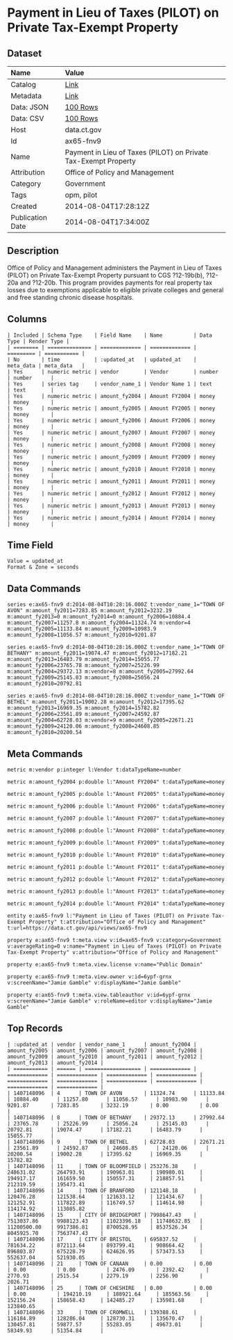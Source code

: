 # Payment in Lieu of Taxes (PILOT) on Private Tax-Exempt Property

## Dataset

| Name | Value |
| :--- | :---- |
| Catalog | [Link](https://catalog.data.gov/dataset/payment-in-lieu-of-taxes-pilot-on-private-tax-exempt-property) |
| Metadata | [Link](https://data.ct.gov/api/views/ax65-fnv9) |
| Data: JSON | [100 Rows](https://data.ct.gov/api/views/ax65-fnv9/rows.json?max_rows=100) |
| Data: CSV | [100 Rows](https://data.ct.gov/api/views/ax65-fnv9/rows.csv?max_rows=100) |
| Host | data.ct.gov |
| Id | ax65-fnv9 |
| Name | Payment in Lieu of Taxes (PILOT) on Private Tax-Exempt Property |
| Attribution | Office of Policy and Management |
| Category | Government |
| Tags | opm, pilot |
| Created | 2014-08-04T17:28:12Z |
| Publication Date | 2014-08-04T17:34:00Z |

## Description

Office of Policy and Management administers the Payment in Lieu of Taxes (PILOT) on Private Tax-Exempt Property pursuant to CGS ?12-19b(b), ?12-20a and ?12-20b. This program provides payments for real property tax losses due to exemptions applicable to eligible private colleges and general and free standing chronic disease hospitals.

## Columns

```ls
| Included | Schema Type    | Field Name    | Name          | Data Type | Render Type |
| ======== | ============== | ============= | ============= | ========= | =========== |
| No       | time           | :updated_at   | updated_at    | meta_data | meta_data   |
| Yes      | numeric metric | vendor        | Vendor        | number    | number      |
| Yes      | series tag     | vendor_name_1 | Vendor Name 1 | text      | text        |
| Yes      | numeric metric | amount_fy2004 | Amount FY2004 | money     | money       |
| Yes      | numeric metric | amount_fy2005 | Amount FY2005 | money     | money       |
| Yes      | numeric metric | amount_fy2006 | Amount FY2006 | money     | money       |
| Yes      | numeric metric | amount_fy2007 | Amount FY2007 | money     | money       |
| Yes      | numeric metric | amount_fy2008 | Amount FY2008 | money     | money       |
| Yes      | numeric metric | amount_fy2009 | Amount FY2009 | money     | money       |
| Yes      | numeric metric | amount_fy2010 | Amount FY2010 | money     | money       |
| Yes      | numeric metric | amount_fy2011 | Amount FY2011 | money     | money       |
| Yes      | numeric metric | amount_fy2012 | Amount FY2012 | money     | money       |
| Yes      | numeric metric | amount_fy2013 | Amount FY2013 | money     | money       |
| Yes      | numeric metric | amount_fy2014 | Amount FY2014 | money     | money       |
```

## Time Field

```ls
Value = updated_at
Format & Zone = seconds
```

## Data Commands

```ls
series e:ax65-fnv9 d:2014-08-04T10:28:16.000Z t:vendor_name_1="TOWN OF AVON" m:amount_fy2011=7283.85 m:amount_fy2012=3232.19 m:amount_fy2013=0 m:amount_fy2014=0 m:amount_fy2006=10884.4 m:amount_fy2007=11257.8 m:amount_fy2004=11324.74 m:vendor=4 m:amount_fy2005=11133.84 m:amount_fy2009=10983.9 m:amount_fy2008=11056.57 m:amount_fy2010=9201.87

series e:ax65-fnv9 d:2014-08-04T10:28:16.000Z t:vendor_name_1="TOWN OF BETHANY" m:amount_fy2011=19074.47 m:amount_fy2012=17182.21 m:amount_fy2013=16483.79 m:amount_fy2014=15055.77 m:amount_fy2006=23765.78 m:amount_fy2007=25226.99 m:amount_fy2004=29372.13 m:vendor=8 m:amount_fy2005=27992.64 m:amount_fy2009=25145.03 m:amount_fy2008=25056.24 m:amount_fy2010=20792.81

series e:ax65-fnv9 d:2014-08-04T10:28:16.000Z t:vendor_name_1="TOWN OF BETHEL" m:amount_fy2011=19002.28 m:amount_fy2012=17395.62 m:amount_fy2013=16969.35 m:amount_fy2014=15782.82 m:amount_fy2006=23561.89 m:amount_fy2007=24592.87 m:amount_fy2004=62728.03 m:vendor=9 m:amount_fy2005=22671.21 m:amount_fy2009=24120.06 m:amount_fy2008=24608.85 m:amount_fy2010=20200.54
```

## Meta Commands

```ls
metric m:vendor p:integer l:Vendor t:dataTypeName=number

metric m:amount_fy2004 p:double l:"Amount FY2004" t:dataTypeName=money

metric m:amount_fy2005 p:double l:"Amount FY2005" t:dataTypeName=money

metric m:amount_fy2006 p:double l:"Amount FY2006" t:dataTypeName=money

metric m:amount_fy2007 p:double l:"Amount FY2007" t:dataTypeName=money

metric m:amount_fy2008 p:double l:"Amount FY2008" t:dataTypeName=money

metric m:amount_fy2009 p:double l:"Amount FY2009" t:dataTypeName=money

metric m:amount_fy2010 p:double l:"Amount FY2010" t:dataTypeName=money

metric m:amount_fy2011 p:double l:"Amount FY2011" t:dataTypeName=money

metric m:amount_fy2012 p:double l:"Amount FY2012" t:dataTypeName=money

metric m:amount_fy2013 p:double l:"Amount FY2013" t:dataTypeName=money

metric m:amount_fy2014 p:double l:"Amount FY2014" t:dataTypeName=money

entity e:ax65-fnv9 l:"Payment in Lieu of Taxes (PILOT) on Private Tax-Exempt Property" t:attribution="Office of Policy and Management" t:url=https://data.ct.gov/api/views/ax65-fnv9

property e:ax65-fnv9 t:meta.view v:id=ax65-fnv9 v:category=Government v:averageRating=0 v:name="Payment in Lieu of Taxes (PILOT) on Private Tax-Exempt Property" v:attribution="Office of Policy and Management"

property e:ax65-fnv9 t:meta.view.license v:name="Public Domain"

property e:ax65-fnv9 t:meta.view.owner v:id=6ypf-grnx v:screenName="Jamie Gamble" v:displayName="Jamie Gamble"

property e:ax65-fnv9 t:meta.view.tableauthor v:id=6ypf-grnx v:screenName="Jamie Gamble" v:roleName=editor v:displayName="Jamie Gamble"
```

## Top Records

```ls
| :updated_at | vendor | vendor_name_1      | amount_fy2004 | amount_fy2005 | amount_fy2006 | amount_fy2007 | amount_fy2008 | amount_fy2009 | amount_fy2010 | amount_fy2011 | amount_fy2012 | amount_fy2013 | amount_fy2014 | 
| =========== | ====== | ================== | ============= | ============= | ============= | ============= | ============= | ============= | ============= | ============= | ============= | ============= | ============= | 
| 1407148096  | 4      | TOWN OF AVON       | 11324.74      | 11133.84      | 10884.40      | 11257.80      | 11056.57      | 10983.90      | 9201.87       | 7283.85       | 3232.19       | 0.00          | 0.00          | 
| 1407148096  | 8      | TOWN OF BETHANY    | 29372.13      | 27992.64      | 23765.78      | 25226.99      | 25056.24      | 25145.03      | 20792.81      | 19074.47      | 17182.21      | 16483.79      | 15055.77      | 
| 1407148096  | 9      | TOWN OF BETHEL     | 62728.03      | 22671.21      | 23561.89      | 24592.87      | 24608.85      | 24120.06      | 20200.54      | 19002.28      | 17395.62      | 16969.35      | 15782.82      | 
| 1407148096  | 11     | TOWN OF BLOOMFIELD | 253276.38     | 248631.02     | 264793.91     | 190963.01     | 190980.01     | 194917.17     | 161659.50     | 150557.31     | 218857.51     | 212319.59     | 195473.41     | 
| 1407148096  | 14     | TOWN OF BRANFORD   | 121148.18     | 120476.28     | 121538.64     | 121633.12     | 121434.67     | 121252.91     | 117822.89     | 116749.57     | 114614.98     | 114174.92     | 113085.82     | 
| 1407148096  | 15     | CITY OF BRIDGEPORT | 7998647.43    | 7513037.86    | 9988123.43    | 11023396.18   | 11748632.85   | 11200500.00   | 9917386.81    | 8700528.95    | 8537526.34    | 8045925.70    | 7563747.43    | 
| 1407148096  | 17     | CITY OF BRISTOL    | 695837.52     | 781634.22     | 872113.64     | 893799.41     | 908664.42     | 896803.87     | 675228.79     | 624626.95     | 573473.53     | 552637.04     | 521930.05     | 
| 1407148096  | 21     | TOWN OF CANAAN     | 0.00          | 0.00          | 0.00          | 0.00          | 2476.09       | 2392.42       | 2770.93       | 2515.54       | 2279.19       | 2256.90       | 2026.71       | 
| 1407148096  | 25     | TOWN OF CHESHIRE   | 0.00          | 0.00          | 0.00          | 194210.19     | 188921.64     | 185563.56     | 152156.24     | 158658.43     | 142485.27     | 135981.68     | 123840.65     | 
| 1407148096  | 33     | TOWN OF CROMWELL   | 139388.61     | 116184.89     | 128286.04     | 128730.31     | 135670.47     | 130457.81     | 59877.57      | 55283.05      | 49673.01      | 58349.93      | 51354.84      | 
```